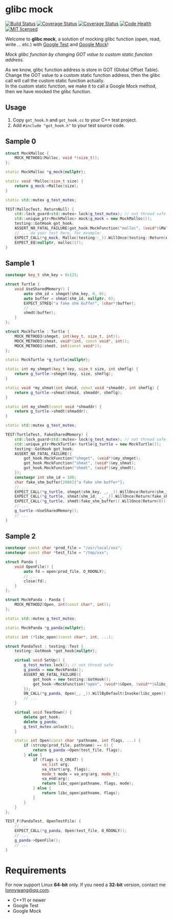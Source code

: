 # glibc mock

[![Build Status](https://travis-ci.org/lonnywang/glibcmock.svg?branch=master)](https://travis-ci.org/lonnywang/glibcmock)
[![Coverage Status](https://coveralls.io/repos/github/lonnywang/glibcmock/badge.svg?branch=master)](https://coveralls.io/github/lonnywang/glibcmock?branch=master)
[![Coverage Status](https://img.shields.io/codecov/c/github/lonnywang/glibcmock/master.svg)](https://codecov.io/gh/lonnywang/glibcmock)
[![Code Health](https://landscape.io/github/lonnywang/glibcmock/master/landscape.svg?style=flat)](https://landscape.io/github/lonnywang/glibcmock/master)
[![MIT licensed](https://img.shields.io/badge/license-MIT-blue.svg)](../master/LICENSE)
  
Welcome to **glibc mock**, a solution of mocking glibc function (open, read, write … etc.) with [Google Test](https://github.com/google/googletest) and [Google Mock](https://github.com/google/googletest/blob/master/googlemock/README.md)!  
  
*Mock glibc function by changing GOT value to custom static function address.*  
  
As we know, glibc function address is store in GOT (Global Offset Table).  
Change the GOT value to a custom static function address, then the glibc call will call the custom static function actually.  
In the custom static function, we make it to call a Google Mock method, then we have mocked the glibc function.

## Usage
1. Copy `got_hook.h` and `got_hook.cc` to your C++ test project.
2. Add `#include "got_hook.h"` to your test source code.

## Sample 0
```c++  
struct MockMalloc {
    MOCK_METHOD1(Malloc, void *(size_t));
};

static MockMalloc *g_mock{nullptr};

static void *Malloc(size_t size) {
    return g_mock->Malloc(size);
}

static std::mutex g_test_mutex;

TEST(MallocTest, ReturnNull) {
    std::lock_guard<std::mutex> lock(g_test_mutex); // not thread safe
    std::unique_ptr<MockMalloc> mock(g_mock = new MockMalloc());
    testing::GotHook got_hook;
    ASSERT_NO_FATAL_FAILURE(got_hook.MockFunction("malloc", (void*)&Malloc););
    // ... do your test here, for example:
    EXPECT_CALL(*g_mock, Malloc(testing::_)).WillOnce(testing::Return(nullptr));
    EXPECT_EQ(nullptr, malloc(1));
}
```

## Sample 1

```c++  
constexpr key_t shm_key = 0x123;

struct Turtle {
    void UseSharedMemory() {
        auto shm_id = shmget(shm_key, 0, 0);
        auto buffer = shmat(shm_id, nullptr, 0);
        EXPECT_STREQ("a fake shm buffer", (char*)buffer);
        // ...
        shmdt(buffer);
    }
};

struct MockTurtle : Turtle {
    MOCK_METHOD3(shmget, int(key_t, size_t, int));
    MOCK_METHOD3(shmat, void*(int, const void*, int));
    MOCK_METHOD1(shmdt, int(const void*));
};

static MockTurtle *g_turtle{nullptr};

static int my_shmget(key_t key, size_t size, int shmflg) {
    return g_turtle->shmget(key, size, shmflg);
}

static void *my_shmat(int shmid, const void *shmaddr, int shmflg) {
    return g_turtle->shmat(shmid, shmaddr, shmflg);
}

static int my_shmdt(const void *shmaddr) {
    return g_turtle->shmdt(shmaddr);
}

static std::mutex g_test_mutex;

TEST(TurtleTest, FakeSharedMemory) {
    std::lock_guard<std::mutex> lock(g_test_mutex); // not thread safe
    std::unique_ptr<MockTurtle> turtle(g_turtle = new MockTurtle());
    testing::GotHook got_hook;
    ASSERT_NO_FATAL_FAILURE({
        got_hook.MockFunction("shmget", (void*)&my_shmget);
        got_hook.MockFunction("shmat", (void*)&my_shmat);
        got_hook.MockFunction("shmdt", (void*)&my_shmdt);
    });
    constexpr int shm_id = 100;
    char fake_shm_buffer[2000]{"a fake shm buffer"};
    // ...
    EXPECT_CALL(*g_turtle, shmget(shm_key, _, _)).WillOnce(Return(shm_id));
    EXPECT_CALL(*g_turtle, shmat(shm_id, _, _)).WillOnce(Return(fake_shm_buffer));
    EXPECT_CALL(*g_turtle, shmdt(fake_shm_buffer)).WillOnce(Return(0));
    // ...
    g_turtle->UseSharedMemory();
    // ...
}
```  

## Sample 2
```c++  
constexpr const char *prod_file = "/usr/local/xxx";
constexpr const char *test_file = "/tmp/xxx";

struct Panda {
    void OpenFile() {
        auto fd = open(prod_file, O_RDONLY);
        // ...
        close(fd);
    }
};

struct MockPanda : Panda {
    MOCK_METHOD2(Open, int(const char*, int));
};

static std::mutex g_test_mutex;

static MockPanda *g_panda{nullptr};

static int (*libc_open)(const char*, int, ...);

struct PandaTest : testing::Test {
    testing::GotHook *got_hook{nullptr};

    virtual void SetUp() {
        g_test_mutex.lock(); // not thread safe
        g_panda = new MockPanda();
        ASSERT_NO_FATAL_FAILURE({
            got_hook = new testing::GotHook();
            got_hook->MockFunction("open", (void*)&Open, (void**)&libc_open);
        });
        ON_CALL(*g_panda, Open(_, _)).WillByDefault(Invoke(libc_open));
        // ...
    }

    virtual void TearDown() {
        delete got_hook;
        delete g_panda;
        g_test_mutex.unlock();
    }

    static int Open(const char *pathname, int flags, ...) {
        if (strcmp(prod_file, pathname) == 0) {
            return g_panda->Open(test_file, flags);
        } else {
            if (flags & O_CREAT) {
                va_list arg;
                va_start(arg, flags);
                mode_t mode = va_arg(arg, mode_t);
                va_end(arg);
                return libc_open(pathname, flags, mode);
            } else {
                return libc_open(pathname, flags);
            }
        }
    }
};

TEST_F(PandaTest, OpenTestFile) {
    // ...
    EXPECT_CALL(*g_panda, Open(test_file, O_RDONLY));
    // ...
    g_panda->OpenFile();
    // ...
}
```  

# Requirements
For now support Linux **64-bit** only. If you need a **32-bit** version, contact me [lonnywang@qq.com](mailto:lonnywang@qq.com).
  * C++11 or newer
  * Google Test
  * Google Mock

